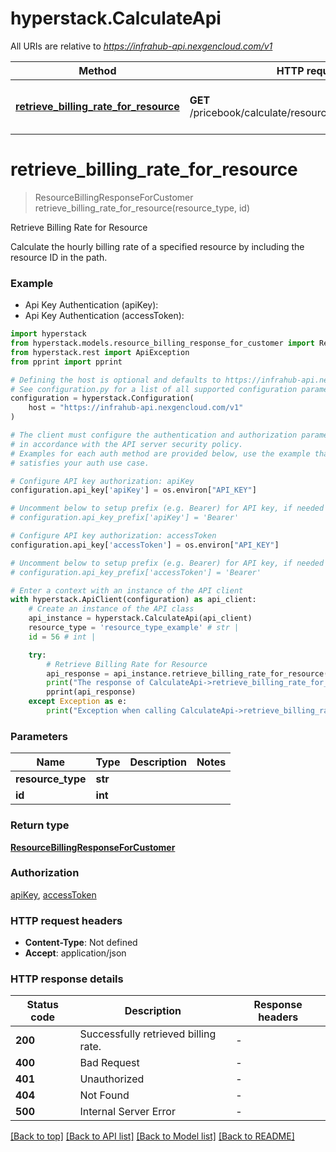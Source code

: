 # hyperstack.CalculateApi

All URIs are relative to *https://infrahub-api.nexgencloud.com/v1*

Method | HTTP request | Description
------------- | ------------- | -------------
[**retrieve_billing_rate_for_resource**](CalculateApi.md#retrieve_billing_rate_for_resource) | **GET** /pricebook/calculate/resource/{resource_type}/{id} | Retrieve Billing Rate for Resource


# **retrieve_billing_rate_for_resource**
> ResourceBillingResponseForCustomer retrieve_billing_rate_for_resource(resource_type, id)

Retrieve Billing Rate for Resource

Calculate the hourly billing rate of a specified resource by including the resource ID in the path.

### Example

* Api Key Authentication (apiKey):
* Api Key Authentication (accessToken):

```python
import hyperstack
from hyperstack.models.resource_billing_response_for_customer import ResourceBillingResponseForCustomer
from hyperstack.rest import ApiException
from pprint import pprint

# Defining the host is optional and defaults to https://infrahub-api.nexgencloud.com/v1
# See configuration.py for a list of all supported configuration parameters.
configuration = hyperstack.Configuration(
    host = "https://infrahub-api.nexgencloud.com/v1"
)

# The client must configure the authentication and authorization parameters
# in accordance with the API server security policy.
# Examples for each auth method are provided below, use the example that
# satisfies your auth use case.

# Configure API key authorization: apiKey
configuration.api_key['apiKey'] = os.environ["API_KEY"]

# Uncomment below to setup prefix (e.g. Bearer) for API key, if needed
# configuration.api_key_prefix['apiKey'] = 'Bearer'

# Configure API key authorization: accessToken
configuration.api_key['accessToken'] = os.environ["API_KEY"]

# Uncomment below to setup prefix (e.g. Bearer) for API key, if needed
# configuration.api_key_prefix['accessToken'] = 'Bearer'

# Enter a context with an instance of the API client
with hyperstack.ApiClient(configuration) as api_client:
    # Create an instance of the API class
    api_instance = hyperstack.CalculateApi(api_client)
    resource_type = 'resource_type_example' # str | 
    id = 56 # int | 

    try:
        # Retrieve Billing Rate for Resource
        api_response = api_instance.retrieve_billing_rate_for_resource(resource_type, id)
        print("The response of CalculateApi->retrieve_billing_rate_for_resource:\n")
        pprint(api_response)
    except Exception as e:
        print("Exception when calling CalculateApi->retrieve_billing_rate_for_resource: %s\n" % e)
```



### Parameters


Name | Type | Description  | Notes
------------- | ------------- | ------------- | -------------
 **resource_type** | **str**|  | 
 **id** | **int**|  | 

### Return type

[**ResourceBillingResponseForCustomer**](ResourceBillingResponseForCustomer.md)

### Authorization

[apiKey](../README.md#apiKey), [accessToken](../README.md#accessToken)

### HTTP request headers

 - **Content-Type**: Not defined
 - **Accept**: application/json

### HTTP response details

| Status code | Description | Response headers |
|-------------|-------------|------------------|
**200** | Successfully retrieved billing rate. |  -  |
**400** | Bad Request |  -  |
**401** | Unauthorized |  -  |
**404** | Not Found |  -  |
**500** | Internal Server Error |  -  |

[[Back to top]](#) [[Back to API list]](../README.md#documentation-for-api-endpoints) [[Back to Model list]](../README.md#documentation-for-models) [[Back to README]](../README.md)

